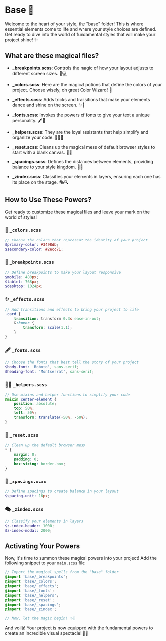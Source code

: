 # Base 🎨

Welcome to the heart of your style, the "base" folder! This is where essential elements come to life and where your style choices are defined. Get ready to dive into the world of fundamental styles that will make your project shine! ✨

## What are these magical files?

-   **\_breakpoints.scss**: Controls the magic of how your layout adjusts to different screen sizes. 📱💻

-   **\_colors.scss**: Here are the magical potions that define the colors of your project. Choose wisely, oh great Color Wizard! 🌈

-   **\_effects.scss**: Adds tricks and transitions that make your elements dance and shine on the screen. ✨💃

-   **\_fonts.scss**: Invokes the powers of fonts to give your text a unique personality. 🖋️📜

-   **\_helpers.scss**: They are the loyal assistants that help simplify and organize your code. 🧙‍♂️🤝

-   **\_reset.scss**: Cleans up the magical mess of default browser styles to start with a blank canvas. 🧹🔮

-   **\_spacings.scss**: Defines the distances between elements, providing balance to your style kingdom. 📏🧰

-   **\_zindex.scss**: Classifies your elements in layers, ensuring each one has its place on the stage. 🎭🔍

## How to Use These Powers?

Get ready to customize these magical files and leave your mark on the world of styles!

### 🌈 `_colors.scss`

```scss
// Choose the colors that represent the identity of your project
$primary-color: #3498db;
$secondary-color: #2ecc71;
```

### 📱 `_breakpoints.scss`

```scss
// Define breakpoints to make your layout responsive
$mobile: 480px;
$tablet: 768px;
$desktop: 1024px;
```

### ✨ `_effects.scss`

```scss
// Add transitions and effects to bring your project to life
.card {
    transition: transform 0.3s ease-in-out;
    &:hover {
        transform: scale(1.1);
    }
}
```

### 🖋️ `_fonts.scss`

```scss
// Choose the fonts that best tell the story of your project
$body-font: 'Roboto', sans-serif;
$heading-font: 'Montserrat', sans-serif;
```

### 🧙‍♂️ `_helpers.scss`

```scss
// Use mixins and helper functions to simplify your code
@mixin center-element {
    position: absolute;
    top: 50%;
    left: 50%;
    transform: translate(-50%, -50%);
}
```

### 🧹 `_reset.scss`

```scss
// Clean up the default browser mess
* {
    margin: 0;
    padding: 0;
    box-sizing: border-box;
}
```

### 📏 `_spacings.scss`

```scss
// Define spacings to create balance in your layout
$spacing-unit: 16px;
```

### 🎭 `_zindex.scss`

```scss
// Classify your elements in layers
$z-index-header: 1000;
$z-index-modal: 2000;
```

## Activating Your Powers

Now, it's time to summon these magical powers into your project! Add the following snippet to your `main.scss` file:

```scss
// Import the magical spells from the "base" folder
@import 'base/_breakpoints';
@import 'base/_colors';
@import 'base/_effects';
@import 'base/_fonts';
@import 'base/_helpers';
@import 'base/_reset';
@import 'base/_spacings';
@import 'base/_zindex';

// Now, let the magic begin! ✨🚀
```

And voilà! Your project is now equipped with the fundamental powers to create an incredible visual spectacle! 🎉🔥
